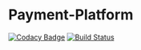 # Payment-Platform

[![Codacy Badge](https://api.codacy.com/project/badge/Grade/df21fa62aa364fc4827618b12d5208c4)](https://app.codacy.com/app/securedevteam/Payment-Platform?utm_source=github.com&utm_medium=referral&utm_content=securedevteam/Payment-Platform&utm_campaign=Badge_Grade_Settings) [![Build Status](https://dev.azure.com/30CTB/Payment%20Platform/_apis/build/status/securedevteam.Payment-Platform?branchName=master)](https://dev.azure.com/30CTB/Payment%20Platform/_build/latest?definitionId=1&branchName=master)
